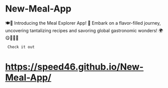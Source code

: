 # New-Meal-App

🍽️📱 Introducing the Meal Explorer App! 🌟 Embark on a flavor-filled journey,   
     uncovering tantalizing recipes and savoring global gastronomic wonders! 🌍😋🍕🥗🍰
     
     Check it out
   # https://speed46.github.io/New-Meal-App/
    
